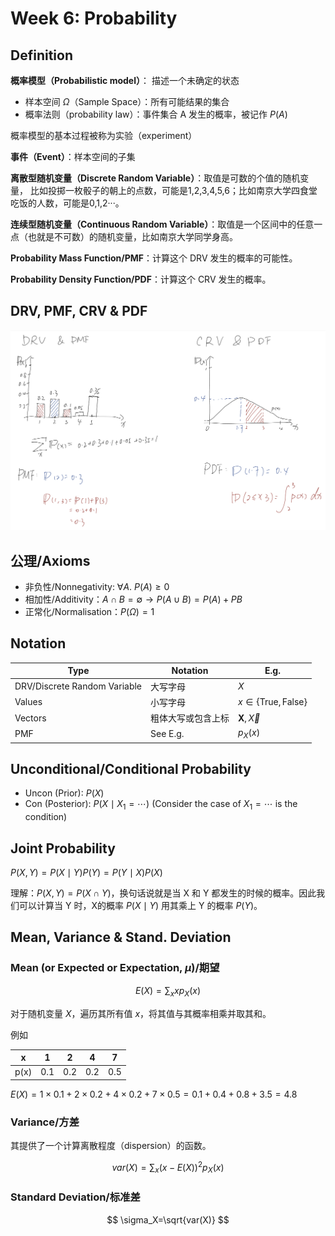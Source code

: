 # Week 6: Probability


## Definition

**概率模型（Probabilistic model）**： 描述一个未确定的状态
- 样本空间 $\Omega$（Sample Space）：所有可能结果的集合
- 概率法则（probability law）：事件集合 A 发生的概率，被记作 $P(A)$

概率模型的基本过程被称为实验（experiment）

**事件（Event）**：样本空间的子集

**离散型随机变量（Discrete Random Variable）**：取值是可数的个值的随机变量， 比如投掷一枚骰子的朝上的点数，可能是1,2,3,4,5,6；比如南京大学四食堂吃饭的人数，可能是0,1,2···。

**连续型随机变量（Continuous Random Variable）**：取值是一个区间中的任意一点（也就是不可数）的随机变量，比如南京大学同学身高。

**Probability Mass Function/PMF**：计算这个 DRV 发生的概率的可能性。

**Probability Density Function/PDF**：计算这个 CRV 发生的概率。

## DRV, PMF, CRV & PDF

![](img/P/DRVCRV.png)

## 公理/Axioms

- 非负性/Nonnegativity: $\forall A.\ P(A) \geq 0$
- 相加性/Additivity：$A\cap B=\emptyset\to P(A\cup B)=P(A)+PB$
- 正常化/Normalisation：$P(\Omega)=1$

## Notation

| Type                         | Notation           | E.g.                                |
| ---------------------------- | ------------------ | ----------------------------------- |
| DRV/Discrete Random Variable | 大写字母           | $X$                                 |
| Values                       | 小写字母           | $x\in\{\text{True}, \text{False}\}$ |
| Vectors                      | 粗体大写或包含上标 | $\mathbf{X}, \vec{X}$               |
| PMF                          | See E.g.           | $p_X(x)$                            |

## Unconditional/Conditional Probability

- Uncon (Prior): $P(X)$
- Con (Posterior): $P(X\mid X_1=\cdots)$ (Consider the case of $X_1=\cdots$ is the condition)

## Joint Probability

$P(X, Y)=P(X\mid Y)P(Y)=P(Y\mid X)P(X)$

理解：$P(X,Y)=P(X\cap Y)$，换句话说就是当 X 和 Y 都发生的时候的概率。因此我们可以计算当 Y 时，X的概率 $P(X\mid Y)$ 用其乘上 Y 的概率 $P(Y)$。

## Mean, Variance & Stand. Deviation

### Mean (or Expected or Expectation, $\mu$)/期望

$$
E(X)=\sum_x{xp_X{(x)}}
$$

对于随机变量 $X$，遍历其所有值 $x$，将其值与其概率相乘并取其和。

例如

| x    | 1   | 2   | 4   | 7   |
| ---- | --- | --- | --- | --- |
| p(x) | 0.1 | 0.2 | 0.2 | 0.5 |

$E(X)=1\times 0.1+2\times 0.2 +4\times 0.2+7\times 0.5=0.1+0.4+0.8+3.5=4.8$

### Variance/方差

其提供了一个计算离散程度（dispersion）的函数。

$$
var(X)=\sum_x{(x-E(X))^2p_X(x)}
$$

### Standard Deviation/标准差

$$
\sigma_X=\sqrt{var(X)}
$$
